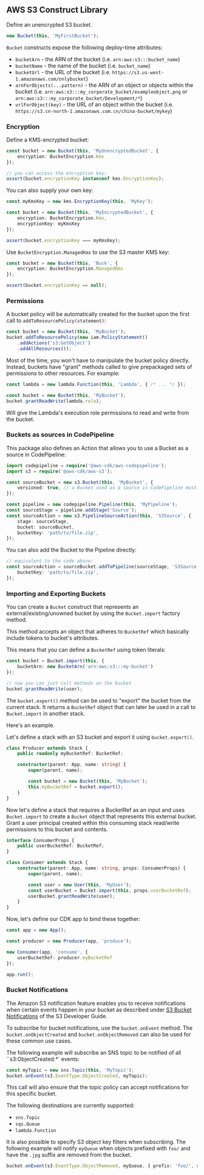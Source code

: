 ## AWS S3 Construct Library

Define an unencrypted S3 bucket.

```ts
new Bucket(this, 'MyFirstBucket');
```

`Bucket` constructs expose the following deploy-time attributes:

 * `bucketArn` - the ARN of the bucket (i.e. `arn:aws:s3:::bucket_name`)
 * `bucketName` - the name of the bucket (i.e. `bucket_name`)
 * `bucketUrl` - the URL of the bucket (i.e.
   `https://s3.us-west-1.amazonaws.com/onlybucket`)
 * `arnForObjects(...pattern)` - the ARN of an object or objects within the
   bucket (i.e.
   `arn:aws:s3:::my_corporate_bucket/exampleobject.png` or
   `arn:aws:s3:::my_corporate_bucket/Development/*`)
 * `urlForObject(key)` - the URL of an object within the bucket (i.e.
   `https://s3.cn-north-1.amazonaws.com.cn/china-bucket/mykey`)

### Encryption

Define a KMS-encrypted bucket:

```ts
const bucket = new Bucket(this, 'MyUnencryptedBucket', {
    encryption: BucketEncryption.Kms
});

// you can access the encryption key:
assert(bucket.encryptionKey instanceof kms.EncryptionKey);
```

You can also supply your own key:

```ts
const myKmsKey = new kms.EncryptionKey(this, 'MyKey');

const bucket = new Bucket(this, 'MyEncryptedBucket', {
    encryption: BucketEncryption.Kms,
    encryptionKey: myKmsKey
});

assert(bucket.encryptionKey === myKmsKey);
```

Use `BucketEncryption.ManagedKms` to use the S3 master KMS key:

```ts
const bucket = new Bucket(this, 'Buck', {
    encryption: BucketEncryption.ManagedKms
});

assert(bucket.encryptionKey == null);
```

### Permissions

A bucket policy will be automatically created for the bucket upon the first call to
`addToResourcePolicy(statement)`:

```ts
const bucket = new Bucket(this, 'MyBucket');
bucket.addToResourcePolicy(new iam.PolicyStatement()
    .addActions('s3:GetObject')
    .addAllResources());
```

Most of the time, you won't have to manipulate the bucket policy directly.
Instead, buckets have "grant" methods called to give prepackaged sets of permissions
to other resources. For example:

```ts
const lambda = new lambda.Function(this, 'Lambda', { /* ... */ });

const bucket = new Bucket(this, 'MyBucket');
bucket.grantReadWrite(lambda.role);
```

Will give the Lambda's execution role permissions to read and write
from the bucket.

### Buckets as sources in CodePipeline

This package also defines an Action that allows you to use a
Bucket as a source in CodePipeline:

```ts
import codepipeline = require('@aws-cdk/aws-codepipeline');
import s3 = require('@aws-cdk/aws-s3');

const sourceBucket = new s3.Bucket(this, 'MyBucket', {
    versioned: true, // a Bucket used as a source in CodePipeline must be versioned
});

const pipeline = new codepipeline.Pipeline(this, 'MyPipeline');
const sourceStage = pipeline.addStage('Source');
const sourceAction = new s3.PipelineSourceAction(this, 'S3Source', {
    stage: sourceStage,
    bucket: sourceBucket,
    bucketKey: 'path/to/file.zip',
});
```

You can also add the Bucket to the Pipeline directly:

```ts
// equivalent to the code above:
const sourceAction = sourceBucket.addToPipeline(sourceStage, 'S3Source', {
    bucketKey: 'path/to/file.zip',
});
```

### Importing and Exporting Buckets

You can create a `Bucket` construct that represents an external/existing/unowned bucket by using the `Bucket.import` factory method.

This method accepts an object that adheres to `BucketRef` which basically include tokens to bucket's attributes.

This means that you can define a `BucketRef` using token literals:

```ts
const bucket = Bucket.import(this, {
    bucketArn: new BucketArn('arn:aws:s3:::my-bucket')
});

// now you can just call methods on the bucket
bucket.grantReadWrite(user);
```

The `bucket.export()` method can be used to "export" the bucket from the current stack. It returns a `BucketRef` object that can later be used in a call to `Bucket.import` in another stack.

Here's an example.

Let's define a stack with an S3 bucket and export it using `bucket.export()`.

```ts
class Producer extends Stack {
    public readonly myBucketRef: BucketRef;

    constructor(parent: App, name: string) {
        super(parent, name);

        const bucket = new Bucket(this, 'MyBucket');
        this.myBucketRef = bucket.export();
    }
}
```

Now let's define a stack that requires a BucketRef as an input and uses
`Bucket.import` to create a `Bucket` object that represents this external
bucket. Grant a user principal created within this consuming stack read/write
permissions to this bucket and contents.

```ts
interface ConsumerProps {
    public userBucketRef: BucketRef;
}

class Consumer extends Stack {
    constructor(parent: App, name: string, props: ConsumerProps) {
        super(parent, name);

        const user = new User(this, 'MyUser');
        const userBucket = Bucket.import(this, props.userBucketRef);
        userBucket.grantReadWrite(user);
    }
}
```

Now, let's define our CDK app to bind these together:

```ts
const app = new App();

const producer = new Producer(app, 'produce');

new Consumer(app, 'consume', {
    userBucketRef: producer.myBucketRef
});

app.run();
```

### Bucket Notifications

The Amazon S3 notification feature enables you to receive notifications when
certain events happen in your bucket as described under [S3 Bucket
Notifications] of the S3 Developer Guide.

To subscribe for bucket notifications, use the `bucket.onEvent` method. The
`bucket.onObjectCreated` and `bucket.onObjectRemoved` can also be used for these
common use cases.

The following example will subscribe an SNS topic to be notified of all
``s3:ObjectCreated:*` events:

```ts
const myTopic = new sns.Topic(this, 'MyTopic');
bucket.onEvent(s3.EventType.ObjectCreated, myTopic);
```

This call will also ensure that the topic policy can accept notifications for
this specific bucket.

The following destinations are currently supported:

 * `sns.Topic`
 * `sqs.Queue`
 * `lambda.Function`

It is also possible to specify S3 object key filters when subscribing. The
following example will notify `myQueue` when objects prefixed with `foo/` and
have the `.jpg` suffix are removed from the bucket.

```ts
bucket.onEvent(s3.EventType.ObjectRemoved, myQueue, { prefix: 'foo/', suffix: '.jpg' });
```

[S3 Bucket Notifications]: https://docs.aws.amazon.com/AmazonS3/latest/dev/NotificationHowTo.html
